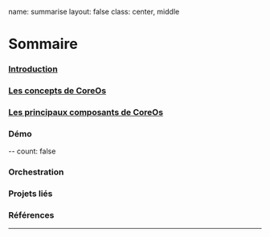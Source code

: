 name: summarise
layout: false
class: center, middle

# Sommaire

### [Introduction](#intro)
### [Les concepts de CoreOs](#concepts)
### [Les principaux composants de CoreOs](#components)
### Démo

--
count: false

### Orchestration
### Projets liés
### Références

---
